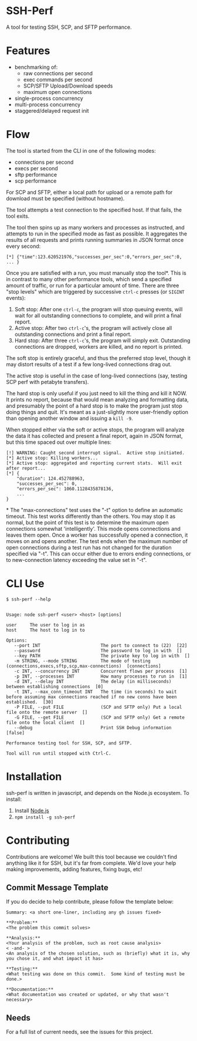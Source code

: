 <!---
 ssh-perf: An SSH2 performance testing tool
 Copyright (C) 2015  F5 Networks
 
 This program is free software; you can redistribute it and/or
 modify it under the terms of the GNU General Public License
 as published by the Free Software Foundation; either version 2
 of the License, or (at your option) any later version.
 
 This program is distributed in the hope that it will be useful,
 but WITHOUT ANY WARRANTY; without even the implied warranty of
 MERCHANTABILITY or FITNESS FOR A PARTICULAR PURPOSE.  See the
 GNU General Public License for more details.
 
 You should have received a copy of the GNU General Public License
 along with this program; if not, write to the Free Software
 Foundation, Inc., 51 Franklin Street, Fifth Floor, Boston, MA  02110-1301, USA.

-->

# SSH-Perf

A tool for testing SSH, SCP, and SFTP performance.

# Features

* benchmarking of:
    * raw connections per second
    * exec commands per second
    * SCP/SFTP Upload/Download speeds
    * maximum open connections
* single-process concurrency
* multi-process concurrency
* staggered/delayed request init

# Flow

The tool is started from the CLI in one of the following modes:
* connections per second
* execs per second
* sftp performance
* scp performance

For SCP and SFTP, either a local path for upload or a remote path for download must be specified (without hostname).

The tool attempts a test connection to the specified host.  If that fails, the tool exits.

The tool then spins up as many workers and processes as instructed, and attempts to run in the specified mode
as fast as possible.  It aggregates the results of all requests and prints running summaries in JSON format
once every second:

```
[*] {"time":123.620521976,"successes_per_sec":0,"errors_per_sec":0, ... }
```

Once you are satisfied with a run, you must manually stop the tool\*.  This is in contrast to many other
performance tools, which send a specified amount of traffic, or run for a particular amount of time.  There are
three "stop levels" which are triggered by successive `ctrl-c` presses (or `SIGINT` events):
1. Soft stop:  After one `ctrl-c`, the program will stop queuing events, will wait for all outstanding connections to complete, and will print a final report.
1. Active stop:  After two `ctrl-c`'s, the program will actively close all outstanding connections and print a final report.
1. Hard stop:  After three `ctrl-c`'s, the program will simply exit.  Outstanding connections are dropped, workers are killed, and no report is printed.

The soft stop is entirely graceful, and thus the preferred stop level, though it may distort results of a test if a few long-lived connections drag out.

The active stop is useful in the case of long-lived connections (say, testing SCP perf with petabyte transfers).

The hard stop is only useful if you just need to kill the thing and kill it NOW.  It prints no report, because that would mean analyzing and formatting data,
and presumably the point of a hard stop is to make the program just stop doing things and quit.  It's meant as a just-slightly more user-friendly option than
opening another window and issuing a `kill -9`.

When stopped either via the soft or active stops, the program will analyze the data it has collected and present a final report, again in JSON format, but this time
spaced out over multiple lines:

```
[!] WARNING: Caught second interrupt signal.  Active stop initiated.
[*] Active stop: Killing workers...
[*] Active stop: aggregated and reporting current stats.  Will exit after report...
[*] {
    "duration": 124.452788963,
    "successes_per_sec": 0,
    "errors_per_sec": 1060.1128435878136,
    ...
}
```

\* The "max-connections" test uses the "-t" option to define an automatic timeout.  This test works differently than the others.  You may stop it as normal,
but the point of this test is to determine the maximum open connections somewhat 'intelligently'.  This mode opens connections and leaves them open.  Once a
worker has successfully opened a connection, it moves on and opens another.  The test ends when the maximum number of open connections during a test run has
not changed for the duration specified via "-t".  This can occur either due to errors ending connections, or to new-connection latency exceeding the value set
in "-t".

# CLI Use

```
$ ssh-perf --help
```

```

Usage: node ssh-perf <user> <host> [options]

user     The user to log in as
host     The host to log in to

Options:
   --port INT                       The port to connect to (22)  [22]
   --password                       The password to log in with  []
   --key PATH                       The private key to log in with  []
   -m STRING, --mode STRING         The mode of testing (connections,execs,sftp,scp,max-connections)  [connections]
   -c INT, --concurrency INT        Concurrent flows per process  [1]
   -p INT, --processes INT          How many processes to run in  [1]
   -d INT, --delay INT              The delay (in milliseconds) between establishing connections  [0]
   -t INT, --max_conn_timeout INT   The time (in seconds) to wait before assuming max connections reached if no new conns have been established.  [30]
   -P FILE, --put FILE              (SCP and SFTP only) Put a local file onto the remote server  []
   -G FILE, --get FILE              (SCP and SFTP only) Get a remote file onto the local client  []
   --debug                          Print SSH Debug information  [false]

Performance testing tool for SSH, SCP, and SFTP.

Tool will run until stopped with Ctrl-C.

```

# Installation
ssh-perf is written in javascript, and depends on the Node.js ecosystem.  To install:
1. Install [Node.js](https://nodejs.org/download/)
1. `npm install -g ssh-perf`

# Contributing
Contributions are welcome!  We built this tool because we couldn't find anything like it for SSH, but it's far
from complete.  We'd love your help making improvements, adding features, fixing bugs, etc!

## Commit Message Template
If you do decide to help contribute, please follow the template below:

```
Summary: <a short one-liner, including any gh issues fixed>

**Problem:**
<The problem this commit solves>

**Analysis:**
<Your analysis of the problem, such as root cause analysis>
< -and- >
<An analysis of the chosen solution, such as (briefly) what it is, why you chose it, and what impact it has>

**Testing:**
<What testing was done on this commit.  Some kind of testing must be done.>

**Documentation:**
<What documentation was created or updated, or why that wasn't necessary>
```

## Needs

For a full list of current needs, see the issues for this project.
